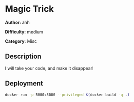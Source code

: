 # Magic Trick

**Author:** ahh

**Difficulty:** medium

**Category:** Misc

## Description
I will take your code, and make it disappear!

## Deployment
```sh
docker run -p 5000:5000 --privileged $(docker build -q .)
```